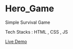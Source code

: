 # Hero_Game

Simple Survival Game 

Tech Stacks : HTML , CSS , JS 

<a href = "https://adity2603.github.io/Hero_Game/"> Live Demo </a>
